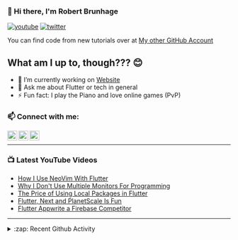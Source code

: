 ### 👋 Hi there, I'm Robert Brunhage

[![youtube](https://img.shields.io/static/v1?label=@RobertBrunhage&message=Subscribe&logo=YouTube&color=FF0000&style=for-the-badge)](http://bit.ly/2SUyRhx)
[![twitter](https://img.shields.io/twitter/follow/robertbrunhage?color=%231DA1F2&logo=twitter&style=for-the-badge)](https://twitter.com/intent/follow?original_referer=https%3A%2F%2Fgithub.com%2Frobertbrunhage&screen_name=robertbrunhage)

You can find code from new tutorials over at [My other GitHub Account](https://github.com/Robert-Brunhage-Organization)

## What am I up to, though??? 😊
- 🔭 I’m currently working on [Website](https://robertbrunhage.com)
- 💬 Ask me about Flutter or tech in general
- ⚡ Fun fact: I play the Piano and love online games (PvP)

### 📫 Connect with me:

[<img align="left" alt="RobertBrunhage | YouTube" width="22px" src="https://cdn.jsdelivr.net/npm/simple-icons@v3/icons/youtube.svg" />][youtube]
[<img align="left" alt="RobertBrunhage | Twitter" width="22px" src="https://cdn.jsdelivr.net/npm/simple-icons@v3/icons/twitter.svg" />][twitter]
[<img align="left" alt="RobertBrunhageDev | Instagram" width="22px" src="https://cdn.jsdelivr.net/npm/simple-icons@v3/icons/instagram.svg" />][instagram]

<br />

---

### 📺 Latest YouTube Videos
<!-- YOUTUBE:START -->
- [How I Use NeoVim With Flutter](https://www.youtube.com/watch?v=E29ij9baGPw)
- [Why I Don&#39;t Use Multiple Monitors For Programming](https://www.youtube.com/watch?v=2Cp9tV01Sd4)
- [The Price of Using Local Packages in Flutter](https://www.youtube.com/watch?v=olG9yVuTlWE)
- [Flutter, Next and PlanetScale Is Fun](https://www.youtube.com/watch?v=wyMe3Gl9Lio)
- [Flutter Appwrite a Firebase Competitor](https://www.youtube.com/watch?v=2d6evFfOX5Q)
<!-- YOUTUBE:END -->

---

<details>
  <summary>:zap: Recent Github Activity</summary>
  
<!--START_SECTION:activity-->
1. 🗣 Commented on [#4647](https://github.com/nvim-treesitter/nvim-treesitter/issues/4647) in [nvim-treesitter/nvim-treesitter](https://github.com/nvim-treesitter/nvim-treesitter)
2. ❌ Closed PR [#112](https://github.com/RobertBrunhage/website/pull/112) in [RobertBrunhage/website](https://github.com/RobertBrunhage/website)
3. 🗣 Commented on [#112](https://github.com/RobertBrunhage/website/issues/112) in [RobertBrunhage/website](https://github.com/RobertBrunhage/website)
4. ❌ Closed PR [#1](https://github.com/RobertBrunhage/flutter-github-action/pull/1) in [RobertBrunhage/flutter-github-action](https://github.com/RobertBrunhage/flutter-github-action)
5. 🗣 Commented on [#1](https://github.com/RobertBrunhage/flutter-github-action/issues/1) in [RobertBrunhage/flutter-github-action](https://github.com/RobertBrunhage/flutter-github-action)
<!--END_SECTION:activity-->

</details>

[twitter]: https://twitter.com/robertbrunhage
[youtube]: https://youtube.com/c/robertbrunhage
[instagram]: https://instagram.com/robertbrunhagedev
